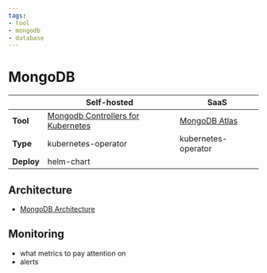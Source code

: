 ```yaml
---
tags:
- tool
- mongodb
- database
---
```


# MongoDB

| |Self-hosted|SaaS|
|-|-|-|
|**Tool**|[Mongodb Controllers for Kubernetes](https://github.com/mongodb/mongodb-kubernetes)|[MongoDB Atlas](https://github.com/mongodb/mongodb-atlas-kubernetes)|
|**Type**|kubernetes-operator|kubernetes-operator|
|**Deploy**|helm-chart||

## Architecture

* [MongoDB Architecture](mongodb-architecture.md)

## Monitoring

- what metrics to pay attention on
- alerts

